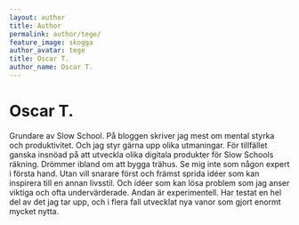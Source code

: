 ```yaml
---
layout: author
title: Author
permalink: author/tege/
feature_image: skogga
author_avatar: tege
title: Oscar T.
author_name: Oscar T.
---
```


# Oscar T.

Grundare av Slow School. På bloggen skriver jag mest om mental styrka och produktivitet. Och jag styr gärna upp olika utmaningar. 
För tillfället ganska insnöad på att utveckla olika digitala produkter för Slow Schools räkning. Drömmer ibland om att bygga trähus.
Se mig inte som någon expert i första hand. Utan vill snarare först och främst sprida idéer som kan inspirera till en annan livsstil. Och idéer som kan lösa problem som jag anser viktiga och ofta undervärderade. Andan är experimentell. Har testat en hel del av det jag tar upp, och i flera fall utvecklat nya vanor som gjort enormt mycket nytta.  


